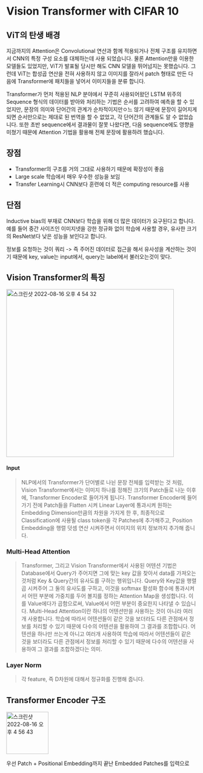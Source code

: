 Vision Transformer with CIFAR 10
====================================================


## ViT의 탄생 배경
지금까지의 Attention은 Convolutional 연산과 함께 적용되거나 전체 구조를 유지하면서 CNN의 특정 구성 요소를 대체하는데 사용 되었습니다. 물론 Attention만을 이용한 모델들도 있었지만, ViT가 발표될 당시만 해도 CNN 모델을 뛰어넘지는 못했습니다. 그런데 ViT는 합성곱 연산을 전혀 사용하지 않고 이미지를 잘라서 patch 형태로 만든 다음에 Transformer에 패치들을 넣어서 이미지들을 분류 합니다.

Transformer가 먼저 적용된 NLP 분야에서 꾸준히 사용되어왔던 LSTM 위주의 Sequence 형식의 데이터를 받아와 처리하는 기법은 순서를 고려하여 예측을 할 수 있었지만, 문장의 의미와 단어간의 관계가 순차적이지만ㅇ느 않기 때문에 문장이 길어지게 되면 순서만으로는 제대로 된 번역을 할 수 없었고, 각 단어간의 관계들도 알 수 없었습니다. 또한 초반 sequence에서 결과물이 잘못 나왔다면, 다음 sequence에도 영향을 미쳤기 때문에 Attention 기법을 활용해 전체 문장에 활용하려 했습니다.

## 장점
* Transformer의 구조를 거의 그대로 사용하기 때문에 확장성이 좋음
* Large scale 학습에서 매우 우수한 성능을 보임
* Transfer Learning시 CNN보다 훈련에 더 적은 computing resource를 사용

## 단점
Inductive bias의 부재로 CNN보다 학습을 위해 더 많은 데이터가 요구된다고 합니다.
예를 들어 중간 사이즈인 이미지넷을 강한 정규화 없이 학습에 사용할 경우, 유사한 크기의 ResNet보다 낮은 성능을 보인다고 합니다. 


정보를 요청하는 것이 쿼리 -> 즉 주어진 데이터로 접근을 해서 유사성을 계산하는 것이기 때문에 key, value는 input에서, query는 label에서 불러오는것이 맞다.  


## Vision Transformer의 특징

<img width="442" alt="스크린샷 2022-08-16 오후 4 54 32" src="https://user-images.githubusercontent.com/52812351/184827540-e609cb4a-e925-4816-874d-6559e933819a.png">


#### Input
> NLP에서의 Transformer가 단어별로 나뉜 문장 전체를 입력받는 것 처럼, Vision Transformer에서는 이미지 하나를 정해진 크기의 Patch들로 나눈 이후에, Transformer Encoder로 들어가게 됩니다.
> Transformer Encoder에 들어가기 전에 Patch들을 Flatten 시켜 Linear Layer에 통과시켜 원하는 Embedding Dimension만큼의 차원을 가지게 한 후, 최종적으로 Classification에 사용될 class token을 각 Patches에 추가해주고, Position Embedding을 행렬 덧셈 연산 시켜주면서 이미지의 위치 정보까지 추가해 줍니다. 


### Multi-Head Attention
> Transformer, 그리고 Vision Transformer에서 사용된 어텐션 기법은 Database에서 Query가 주어지면 그에 맞는 key 값을 찾아서 data를 가져오는 것처럼 Key & Query간의 유사도를 구하는 행위입니다. Query와 Key값을 행렬곱 시켜주어 그 둘의 유사도를 구하고, 이것을 softmax 활성화 함수에 통과시켜서 어떤 부분에 가중치를 두어 볼지를 정하는 Attention Map을 생성합니다. 이를 Value에다가 곱함으로써, Value에서 어떤 부분이 중요한지 나타낼 수 있습니다.
> Multi-Head Attention이란 하나의 어텐션만을 사용하는 것이 아니라 여러개 사용합니다. 학습에 따라서 어텐션들이 같은 것을 보더라도 다른 관점에서 정보를 처리할 수 있기 때문에 다수의 어텐션을 활용하여 그 결과를 조합합니다. 
어텐션을 하나만 쓰는게 아니고 여러개 사용하여 학습에 따라서 어텐션들이 같은 것을 보더라도 다른 관점에서 정보를 처리할 수 있기 때문에 다수의 어텐션을 사용하여 그 결과를 조합하겠다는 의미.

### Layer Norm
> 각 feature, 즉 D차원에 대해서 정규화를 진행해 줍니다. 


## Transformer Encoder 구조

<img width="111" alt="스크린샷 2022-08-16 오후 4 56 43" src="https://user-images.githubusercontent.com/52812351/184827933-1b5d6967-d987-4281-b043-33d25a8b912b.png">

우선 Patch + Positional Embedding까지 끝난 Embedded Patches를 입력으로 


